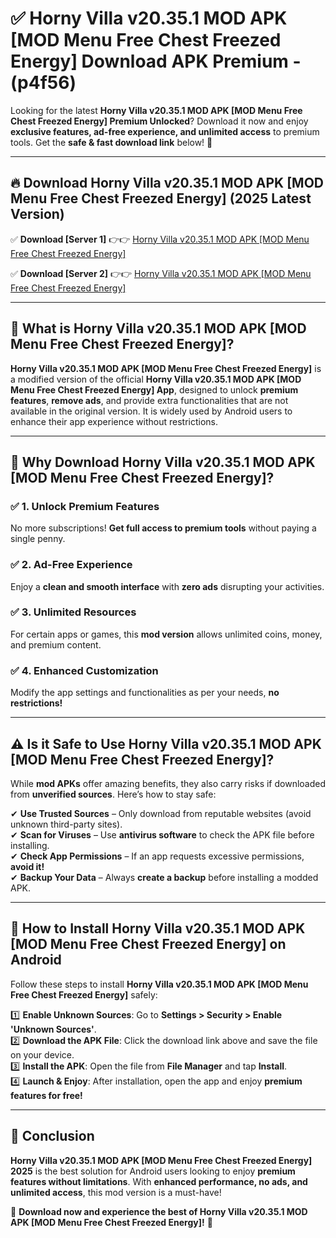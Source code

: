 
# ✅ Horny Villa v20.35.1 MOD APK [MOD Menu Free Chest Freezed Energy] Download APK Premium -  (p4f56) 

Looking for the latest **Horny Villa v20.35.1 MOD APK [MOD Menu Free Chest Freezed Energy] Premium Unlocked**? Download it now and enjoy **exclusive features, ad-free experience, and unlimited access** to premium tools. Get the **safe & fast download link** below! 🚀

---

## 🔥 Download Horny Villa v20.35.1 MOD APK [MOD Menu Free Chest Freezed Energy] (2025 Latest Version)

✅ **Download [Server 1]** 👉👉 [Horny Villa v20.35.1 MOD APK [MOD Menu Free Chest Freezed Energy] ](https://apkcomod.com?title=Horny_Villa_v20.35.1_MOD_APK_[MOD_Menu_Free_Chest_Freezed_Energy])  

✅ **Download [Server 2]** 👉👉 [Horny Villa v20.35.1 MOD APK [MOD Menu Free Chest Freezed Energy] ](https://apkcomod.com?title=Horny_Villa_v20.35.1_MOD_APK_[MOD_Menu_Free_Chest_Freezed_Energy])  


---

## 📌 What is Horny Villa v20.35.1 MOD APK [MOD Menu Free Chest Freezed Energy]?

**Horny Villa v20.35.1 MOD APK [MOD Menu Free Chest Freezed Energy]** is a modified version of the official **Horny Villa v20.35.1 MOD APK [MOD Menu Free Chest Freezed Energy] App**, designed to unlock **premium features**, **remove ads**, and provide extra functionalities that are not available in the original version. It is widely used by Android users to enhance their app experience without restrictions.

---

## 🌟 Why Download Horny Villa v20.35.1 MOD APK [MOD Menu Free Chest Freezed Energy]?

### ✅ 1. Unlock Premium Features
No more subscriptions! **Get full access to premium tools** without paying a single penny.

### ✅ 2. Ad-Free Experience
Enjoy a **clean and smooth interface** with **zero ads** disrupting your activities.

### ✅ 3. Unlimited Resources
For certain apps or games, this **mod version** allows unlimited coins, money, and premium content.

### ✅ 4. Enhanced Customization
Modify the app settings and functionalities as per your needs, **no restrictions!**

---

## ⚠️ Is it Safe to Use Horny Villa v20.35.1 MOD APK [MOD Menu Free Chest Freezed Energy]?

While **mod APKs** offer amazing benefits, they also carry risks if downloaded from **unverified sources**. Here’s how to stay safe:

✔ **Use Trusted Sources** – Only download from reputable websites (avoid unknown third-party sites).  
✔ **Scan for Viruses** – Use **antivirus software** to check the APK file before installing.  
✔ **Check App Permissions** – If an app requests excessive permissions, **avoid it!**  
✔ **Backup Your Data** – Always **create a backup** before installing a modded APK.

---

## 📲 How to Install Horny Villa v20.35.1 MOD APK [MOD Menu Free Chest Freezed Energy] on Android

Follow these steps to install **Horny Villa v20.35.1 MOD APK [MOD Menu Free Chest Freezed Energy]** safely:

1️⃣ **Enable Unknown Sources**: Go to **Settings > Security > Enable 'Unknown Sources'**.  
2️⃣ **Download the APK File**: Click the download link above and save the file on your device.  
3️⃣ **Install the APK**: Open the file from **File Manager** and tap **Install**.  
4️⃣ **Launch & Enjoy**: After installation, open the app and enjoy **premium features for free!**

---

## 🚀 Conclusion

**Horny Villa v20.35.1 MOD APK [MOD Menu Free Chest Freezed Energy] 2025** is the best solution for Android users looking to enjoy **premium features without limitations**. With **enhanced performance, no ads, and unlimited access**, this mod version is a must-have!

🔻 **Download now and experience the best of Horny Villa v20.35.1 MOD APK [MOD Menu Free Chest Freezed Energy]!** 🔻

